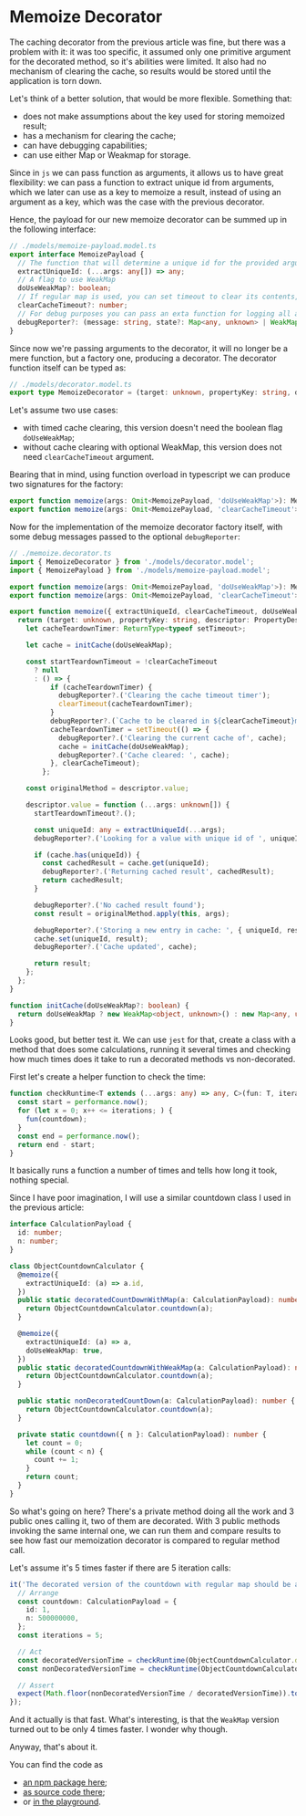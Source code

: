 # Memoize Decorator

The caching decorator from the previous article was fine, but there was a problem with it: it was too specific, it assumed only one primitive argument for the decorated method, so it's abilities were limited. It also had no mechanism of clearing the cache, so results would be stored until the application is torn down.

Let's think of a better solution, that would be more flexible. Something that:
* does not make assumptions about the key used for storing memoized result;
* has a mechanism for clearing the cache;
* can have debugging capabilities;
* can use either Map or Weakmap for storage.

Since in `js` we can pass function as arguments, it allows us to have great flexibility: we can pass a function to extract unique id from arguments, which we later can use as a key to memoize a result, instead of using an argument as a key, which was the case with the previous decorator.

Hence, the payload for our new memoize decorator can be summed up in the following interface:

```typescript
// ./models/memoize-payload.model.ts
export interface MemoizePayload {
  // The function that will determine a unique id for the provided arguments set, determined by used
  extractUniqueId: (...args: any[]) => any;
  // A flag to use WeakMap
  doUseWeakMap?: boolean;
  // If regular map is used, you can set timeout to clear its contents, optional
  clearCacheTimeout?: number;
  // For debug purposes you can pass an exta function for logging all actions
  debugReporter?: (message: string, state?: Map<any, unknown> | WeakMap<object, unknown> | unknown) => void;
}
```

Since now we're passing arguments to the decorator, it will no longer be a mere function, but a factory one, producing a decorator. The decorator function itself can be typed as:
```typescript
// ./models/decorator.model.ts
export type MemoizeDecorator = (target: unknown, propertyKey: string, descriptor: PropertyDescriptor) => void;
```

Let's assume two use cases:
* with timed cache clearing, this version doesn't need the boolean flag `doUseWeakMap`;
* without cache clearing with optional WeakMap, this version does not need `clearCacheTimeout` argument.

Bearing that in mind, using function overload in typescript we can produce two signatures for the factory:

```typescript
export function memoize(args: Omit<MemoizePayload, 'doUseWeakMap'>): MemoizeDecorator;
export function memoize(args: Omit<MemoizePayload, 'clearCacheTimeout'>): MemoizeDecorator;
```

Now for the implementation of the memoize decorator factory itself, with some debug messages passed to the optional `debugReporter`:

```typescript
// ./memoize.decorator.ts
import { MemoizeDecorator } from './models/decorator.model';
import { MemoizePayload } from './models/memoize-payload.model';

export function memoize(args: Omit<MemoizePayload, 'doUseWeakMap'>): MemoizeDecorator;
export function memoize(args: Omit<MemoizePayload, 'clearCacheTimeout'>): MemoizeDecorator;

export function memoize({ extractUniqueId, clearCacheTimeout, doUseWeakMap, debugReporter }: MemoizePayload): MemoizeDecorator {
  return (target: unknown, propertyKey: string, descriptor: PropertyDescriptor): void => {
    let cacheTeardownTimer: ReturnType<typeof setTimeout>;

    let cache = initCache(doUseWeakMap);

    const startTeardownTimeout = !clearCacheTimeout
      ? null
      : () => {
          if (cacheTeardownTimer) {
            debugReporter?.('Clearing the cache timeout timer');
            clearTimeout(cacheTeardownTimer);
          }
          debugReporter?.(`Cache to be cleared in ${clearCacheTimeout}ms`);
          cacheTeardownTimer = setTimeout(() => {
            debugReporter?.('Clearing the current cache of', cache);
            cache = initCache(doUseWeakMap);
            debugReporter?.('Cache cleared: ', cache);
          }, clearCacheTimeout);
        };

    const originalMethod = descriptor.value;

    descriptor.value = function (...args: unknown[]) {
      startTeardownTimeout?.();

      const uniqueId: any = extractUniqueId(...args);
      debugReporter?.('Looking for a value with unique id of ', uniqueId);

      if (cache.has(uniqueId)) {
        const cachedResult = cache.get(uniqueId);
        debugReporter?.('Returning cached result', cachedResult);
        return cachedResult;
      }

      debugReporter?.('No cached result found');
      const result = originalMethod.apply(this, args);

      debugReporter?.('Storing a new entry in cache: ', { uniqueId, result });
      cache.set(uniqueId, result);
      debugReporter?.('Cache updated', cache);

      return result;
    };
  };
}

function initCache(doUseWeakMap?: boolean) {
  return doUseWeakMap ? new WeakMap<object, unknown>() : new Map<any, unknown>();
}
```

Looks good, but better test it. We can use `jest` for that, create a class with a method that does some calculations, running it several times and checking how much times does it take to run a decorated methods vs non-decorated.

First let's create a helper function to check the time:

```typescript
function checkRuntime<T extends (...args: any) => any, C>(fun: T, iterations: number, countdown: C): number {
  const start = performance.now();
  for (let x = 0; x++ <= iterations; ) {
    fun(countdown);
  }
  const end = performance.now();
  return end - start;
}
```

It basically runs a function a number of times and tells how long it took, nothing special.

Since I have poor imagination, I will use a similar countdown class I used in the previous article:

```typescript
interface CalculationPayload {
  id: number;
  n: number;
}

class ObjectCountdownCalculator {
  @memoize({
    extractUniqueId: (a) => a.id,
  })
  public static decoratedCountDownWithMap(a: CalculationPayload): number {
    return ObjectCountdownCalculator.countdown(a);
  }

  @memoize({
    extractUniqueId: (a) => a,
    doUseWeakMap: true,
  })
  public static decoratedCountdownWithWeakMap(a: CalculationPayload): number {
    return ObjectCountdownCalculator.countdown(a);
  }

  public static nonDecoratedCountDown(a: CalculationPayload): number {
    return ObjectCountdownCalculator.countdown(a);
  }

  private static countdown({ n }: CalculationPayload): number {
    let count = 0;
    while (count < n) {
      count += 1;
    }
    return count;
  }
}
```

So what's going on here? There's a private method doing all the work and 3 public ones calling it, two of them are decorated. With 3 public methods invoking the same internal one, we can run them and compare results to see how fast our memoization decorator is compared to regular method call.

Let's assume it's 5 times faster if there are 5 iteration calls:
```typescript
it('The decorated version of the countdown with regular map should be at least 5 times faster', () => {
  // Arrange
  const countdown: CalculationPayload = {
    id: 1,
    n: 500000000,
  };
  const iterations = 5;

  // Act
  const decoratedVersionTime = checkRuntime(ObjectCountdownCalculator.decoratedCountDownWithMap, iterations, countdown);
  const nonDecoratedVersionTime = checkRuntime(ObjectCountdownCalculator.nonDecoratedCountDown, iterations, countdown);

  // Assert
  expect(Math.floor(nonDecoratedVersionTime / decoratedVersionTime)).toBeGreaterThanOrEqual(5);
});
```

And it actually is that fast. What's interesting, is that the `WeakMap` version turned out to be only 4 times faster. I wonder why though.

Anyway, that's about it.

You can find the code as 
* [an npm package here](https://www.npmjs.com/package/@merry-solutions/memoize-decorator);
* [as source code there](https://github.com/Bwca/package__merry-solutions__memoize-decorator);
* or [in the playground](https://www.typescriptlang.org/play?jsx=0#code/JYOwLgpgTgZghgYwgAgLIQLYHtgC8IAKcAngDZZwAmyA3gFDLID0TyAKgBYowCuICYYFhDIwHOGGQB3YKVLJKESFAygUcZH2ABHHimDUYWKKK7IADlCwA3AxGpwoAcx4YI4AM7IPSgDQKlaFUQe2QAI2JNH0oGZAgADzAoRDAAVRAdPQBJSgAuZAAKADoSxycPfLgQYgBtAF0ASmQAXgA+ZCriAG5YlmQAQWQYUjgnUSwolAB1CDgAa1Q4c1jKLFSfGfnF8wB+fLCsLFJZkB7GPqyYZCgIFxGTDCXkYC8eaP9iLB5kBCrvJVEwDcX0kYAmCGOjmeYC8CGEkE8-iw5kEwjgpFiENmUAAwoguGwgRAQXtkCBXGFoGdmKwAGLGAJhHhjcw8KDmLA+Lyfb6-ETmOAeLx-BJgDS8fiokRGEzkJxOUBjdHyFJCEAeFYQJlOABKEA5UGUpIKbiFowg+Q8SUV-itEggpO2AB5Ov4+HMQFgpCB2gAfZCbBZLJ1YMIAKwgAjdIA9Xp9yH97s93qabWQ1hwlB6AF86HQwMRzCh0Ng8BAACKR4wSBnNQpi5xKfJJuP+SzI6AFgDSEGIlutICc-kUHgQUGAKOM+QIViLhuIldH48nUFT7QzBh6dAlAjVyDcpfwBTKFWQAHlVGAnSWcPgiGQKJR-AByVbrCCB7bP1oNfI3suVnCyRglAPQ7lK+6YLeEDHs4p4XsAV7-neJDkFQL5Yo4eIIASRIgt+v5oFBAFVsBxhbuBe4HtBBQ0HEiTJAI6SZBAOT+JhuL4hAhLAjwYDDmsGyzEG5jDlqzJ6gayjINmf7EShD5UIRyEVqRNYmPQjA3GAbIiAUDZOE2mgxsmIBtrOnbED2fbeAOQ4BEuE4gdOFnzouY5OcYhEbtQaaaYwyDHJIvw4dx2KrN6PHQPkeo6VAIBsIWEBOgWRZYFcPhgFFIKtFuAWBQCIVmHWoCIdhXAFG+QlbEsDR5QFcLqpIdqGmw4VxtlfEtMgACEHHldxeF8bE+U7GSPByCNAX5AUa60FN+XAFcBRFWFjgRQlRKrvN+W7YyEn6sYRpFAUz44pC46DqYKCrYCvGgltz51Qtu0cZ1YArVxbXrR1W3PXtjC5gD+26odhrQDsJ0AAYDeM4Q3RdoSgMgAAkND9V9Q1gNmGAeFD-0A6t31QBtUUmHWmXvQUs0tO0-nA4o2qSUdEMnWdF2KtdPxsjc4A-FxyDpc+7FcQTwO3SVGRgANlWCR+wnbGLAOMwdUms6dsMcfY+TC-zoVK-l2bsRdA3vQbMn1YwjVWoL44KiA6LoGIWC+Q5HkrkU1jonoltu8uIGe97KB1pRwiFCURQns2JlxvUTT0wFLVZe1kVY5Ds2+1bwg21ouisXkHTVN1oqMWkGR5zkxSlHB5sq6DatQOnz4ADKHHMnMyh06ZB9IiEcMZLHPNQ6XILrufZJQz0vUthSrUU4geAU4-5w08cvVnTV61wlB6h4E2SHWc+GR9y85ObjB18z4ON2zsW6Zzq3UDce+kGAuuP7v+-n9cSi6Vv9if1ftSQ2eY9qXzBsdU6AA5cEXEn4QBfpIIwfBKBPWAQ1bOkhn7726sYYA9tHZKA4C7SO5hzCkGIPpDgLx-AninmA8S9cWY31OgAZRApzDQIQpBxHAFASIyNVo638HRU+T4f6IJkubOemUl7lwnv4bBr9a6MKvpAs6AseDmEoPaVBIt9aZx-nFEQSiwDoOzNSCxdBczbj4LuMOpVpZcVlu+T8SxSQHCOCcNeWlf7xQUHLNx5hkBjW4QGBWwZQwRijMZWM3pWg03yGE50rpYmmQSc9GxocRChQQHMHUfBBBuCdGweiCJKBeCrpHOClRqhzVSTiBJEp8hsH8IhaAEg1SnnJBgSkUB2JfHABtfIOJCI9L6TtH4mDbKOAPhYaAMpHj8AgEUZMGdYidwKEFZA8RuoAAYug7IANRHOQE6EqyhOnZy6D4gKEoVqDLABtAmQMpmb3cK7OciyqhIFWV6dZvjjG8OoAAWhmYaHMeZQDKHgEgZAeJSAIAmlckA940LUH8gYJJFIqSxBANi3puKbEQkFF4M84ZIzS0eRtBFSKRggUmQAAWomWWiU0S4pGYhXAux56lFAML4WI2YGixFZGEUgwAEAzMEFKxQQFdE4keeWOMUw+7bGPCM9EdKUVosfGMnFGkpraT-uS6JVLCk0q1cigOcILVxl5ZY0ByBmXyRggnDlTF5H5xmnAepgr8pVXljVcw+Qkh6H9VI0VPBxWSulbGuV1ZICUEVXa70qqxBBI1fCq19K1S6qUgSiZCdjX+NNZSlNQy4y0utcYIotrK3egdUKp1YqJVSrtDKskwhAKJvsBWsAyrG1wE1Yi61ebUJ6sLdASZgKTUUoEP2y1o76W1vrU8+1vrHWivHF7SAcapVro2rRMkMkR3aqlPmyeU7DX5W2Wu-Z6CpDUOOLPR5ZyyS3Pyveo5dYACM5ijV+JyY8x1xLpmHrjGesdwhL3dUxQXX9Eb8XIAAKx7PQxh9DgqrHW0kO04CXTuooa3LhgI8qk0ADVoAeDVFFbquT8mFKJAUMtC7qVVpzepIoCbgJ9qVSqtVSw2mXKlB4AZqaQDPVI56EAPbeOUCo1AGjwg6OHy4Hkgp4BmOsfNQ2kA1aV1QD+bJtSSb+2DrMtCDponxN6antbLxRQ5QFChjx3RinlObTcPkNGbnKPUdo0SbM+MegOeOE5rATgXMybk+5gLKmiQ+ZoDF0z9gPOBbcMFuqQA).
